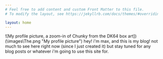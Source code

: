 ```yaml
---
# Feel free to add content and custom Front Matter to this file.
# To modify the layout, see https://jekyllrb.com/docs/themes/#overriding-theme-defaults

layout: home
---
```

![My profile picture, a zoom-in of Chunky from the DK64 box art])(\images\The.png "My profile picture")
hey! i'm max, and this is my blog! not much to see here right now (since I just created it) but stay tuned for any blog posts or whatever i'm going to use this site for.